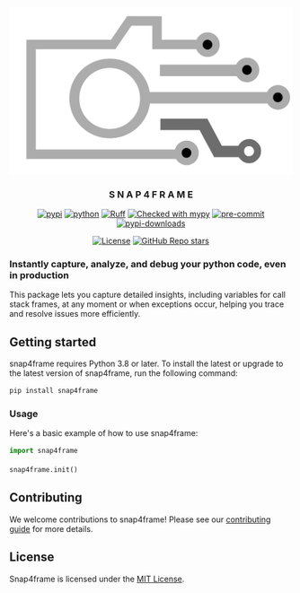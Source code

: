 <div align="center">

[![logo](./docs/static/logo.svg)](https://github.com/AdrianCert/snap4frame)
### **S N A P 4 F R A M E**

[![pypi](https://img.shields.io/pypi/v/snap4frame.svg)](https://pypi.org/project/snap4frame/)
[![python](https://img.shields.io/pypi/pyversions/snap4frame.svg)](https://pypi.org/project/snap4frame/)
[![Ruff](https://img.shields.io/endpoint?url=https://raw.githubusercontent.com/astral-sh/ruff/main/assets/badge/v2.json)](https://github.com/astral-sh/ruff)
[![Checked with mypy](https://www.mypy-lang.org/static/mypy_badge.svg)](https://mypy-lang.org/)
[![pre-commit](https://img.shields.io/badge/pre--commit-enabled-brightgreen?logo=pre-commit)](https://github.com/pre-commit/pre-commit)
[![pypi-downloads](https://img.shields.io/pypi/dm/snap4frame.svg?label=PyPI%20downloads)](https://pypi.org/project/snap4frame/)

[![License](https://img.shields.io/github/license/adriancert/snap4frame?color=red)](#)
[![GitHub Repo stars](https://img.shields.io/github/stars/adriancert/snap4frame?style=social)](#)

<!-- TODO add other badges on readme once information is available -->

</div>

### Instantly capture, analyze, and debug your python code, even in production

This package lets you capture detailed insights, including variables for call stack frames, at any moment or when exceptions occur, helping you trace and resolve issues more efficiently.

## Getting started

snap4frame requires Python 3.8 or later. To install the latest or upgrade to the latest version of snap4frame, run the following command:

```sh
pip install snap4frame
```

### Usage

Here's a basic example of how to use snap4frame:

```python
import snap4frame

snap4frame.init()
```

## Contributing

We welcome contributions to snap4frame! Please see our [contributing guide](CONTRIBUTING.md) for more details.

## License

Snap4frame is licensed under the [MIT License](license.md).
